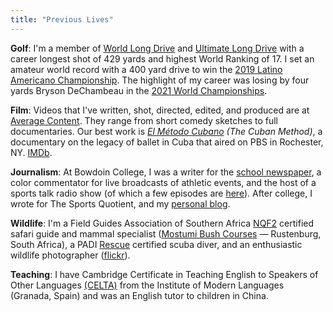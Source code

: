```yaml
---
title: "Previous Lives"
---
```


__Golf__: 
I'm a member of [World Long Drive](https://worldlongdrive.com) and [Ultimate Long Drive](https://ultimatelongdrive.com) with a career longest shot of 429 yards and highest World Ranking of 17. I set an amateur world record with a 400 yard drive to win the [2019 Latino Americano Championship](https://ultimatelongdrive.com/mikey-jarrell-conquered-the-grid-at-club-de-golf-la-hacienda/). The highlight of my career was losing by four yards Bryson DeChambeau in the [2021 World Championships](https://www.youtube.com/live/djgTtwO-ibk?si=A4Z-_e7VDtCX4Q55&t=27062).

__Film__: 
Videos that I've written, shot, directed, edited, and produced are at [Average Content](https://www.youtube.com/channel/UCUi7LTQazUvuEqeBf8wFXFg). They range from short comedy sketches to full documentaries. Our best work is [_El Método Cubano_](https://youtu.be/IrIYlYd2B4g?si=3f15CishK0RD1b-F) _(The Cuban Method)_, a documentary on the legacy of ballet in Cuba that aired on PBS in Rochester, NY. [IMDb](https://www.imdb.com/name/nm4574225/).

__Journalism__: 
At Bowdoin College, I was a writer for the [school newspaper](http://bowdoinorient.com/bonus/author/780/), a color commentator for live broadcasts of athletic events, and the host of a sports talk radio show (of which a few episodes are [here](https://www.mixcloud.com/mikey-jarrell/)). After college, I wrote for The Sports Quotient, and my [personal blog](http://everybodyisdumb.com).

__Wildlife__: 
I'm a Field Guides Association of Southern Africa [NQF2](https://www.fgasa.co.za/membership/examinations) certified safari guide and mammal specialist ([Mostumi Bush Courses](https://motsumibush.co.za/) — Rustenburg, South Africa), a PADI [Rescue](https://www.padi.com/courses/rescue-diver) certified scuba diver, and an enthusiastic wildlife photographer ([flickr](https://flic.kr/s/aHBqjBaoqV)).

__Teaching__:
I have Cambridge Certificate in Teaching English to Speakers of Other Languages [(CELTA)](https://www.cambridgeenglish.org/teaching-english/teaching-qualifications/celta/) from the Institute of Modern Languages (Granada, Spain) and was an English tutor to children in China.